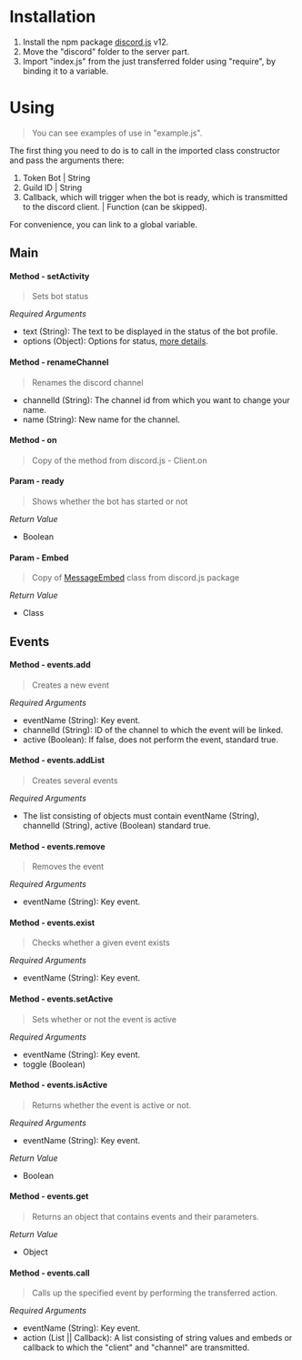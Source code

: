 # Installation

1. Install the npm package [discord.js](https://www.npmjs.com/package/discord.js?source=post_page-----7b5fe27cb6fa----------------------) v12.
2. Move the "discord" folder to the server part.
3. Import "index.js" from the just transferred folder using "require", by binding it to a variable.

# Using

> You can see examples of use in "example.js".

The first thing you need to do is to call in the imported class constructor and pass the arguments there:
   1. Token Bot | String
   2. Guild ID | String
   3. Callback, which will trigger when the bot is ready, which is transmitted to the discord client. | Function (can be skipped).
   
For convenience, you can link to a global variable.
   
## Main

#### Method - setActivity

> Sets bot status

_Required Arguments_

* text (String): The text to be displayed in the status of the bot profile.
* options (Object): Options for status, [more details](https://discord.js.org/#/docs/main/stable/class/ClientUser?scrollTo=setActivity).

#### Method - renameChannel

> Renames the discord channel

* channelId (String): The channel id from which you want to change your name.
* name (String): New name for the channel.

#### Method - on

> Copy of the method from discord.js - Client.on

#### Param - ready

> Shows whether the bot has started or not

_Return Value_
* Boolean

#### Param - Embed

> Copy of [MessageEmbed](https://discordjs.guide/popular-topics/embeds.html) class from discord.js package

_Return Value_
* Class

## Events

#### Method - events.add

> Creates a new event

_Required Arguments_

* eventName (String): Key event.
* channelId (String): ID of the channel to which the event will be linked.
* active (Boolean): If false, does not perform the event, standard true.

#### Method - events.addList

> Creates several events

_Required Arguments_

* The list consisting of objects must contain eventName (String), channelId (String), active (Boolean) standard true.

#### Method - events.remove

> Removes the event

_Required Arguments_

* eventName (String): Key event.

#### Method - events.exist

> Checks whether a given event exists

_Required Arguments_

* eventName (String): Key event.

#### Method - events.setActive

> Sets whether or not the event is active

_Required Arguments_

* eventName (String): Key event.
* toggle (Boolean)

#### Method - events.isActive

> Returns whether the event is active or not.

_Required Arguments_
* eventName (String): Key event.

_Return Value_
* Boolean

#### Method - events.get

> Returns an object that contains events and their parameters.

_Return Value_
* Object

#### Method - events.call

> Calls up the specified event by performing the transferred action.

_Required Arguments_
* eventName (String): Key event.
* action (List || Callback): A list consisting of string values and embeds or callback to which the "client" and "channel" are transmitted.








